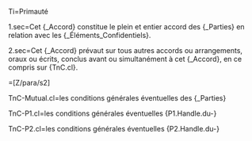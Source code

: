 Ti=Primauté

1.sec=Cet {_Accord} constitue le plein et entier accord des {_Parties} en relation avec les {_Éléments_Confidentiels}.

2.sec=Cet {_Accord} prévaut sur tous autres accords ou arrangements, oraux ou écrits, conclus avant ou simultanément à cet {_Accord}, en ce compris sur {TnC.cl}.

=[Z/para/s2]

TnC-Mutual.cl=les conditions générales éventuelles des {_Parties}

TnC-P1.cl=les conditions générales éventuelles {P1.Handle.du-}

TnC-P2.cl=les conditions générales éventuelles {P2.Handle.du-}
